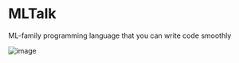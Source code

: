 # MLTalk
ML-family programming language that you can write code smoothly

![image](https://github.com/user-attachments/assets/9b6bcd4d-6508-4887-8e39-19099b5c95b6)
